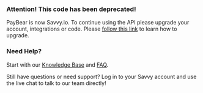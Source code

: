 <h3><b>Attention! This code has been deprecated!</b></h3>
PayBear is now Savvy.io. To continue using the API please upgrade your account, integrations or code. Please <a href="https://github.com/savvyio/savvy-samples/wiki/Upgrading-from-V2-to-V3">follow this link</a> to learn how to upgrade.

<h3>Need Help?</h3>
Start with our <a href="https://help.savvy.io">Knowledge Base</a> and <a href="https://help.savvy.io/frequently-asked-questions">FAQ</a>.

Still have questions or need support? Log in to your Savvy account and use the live chat to talk to our team directly!
